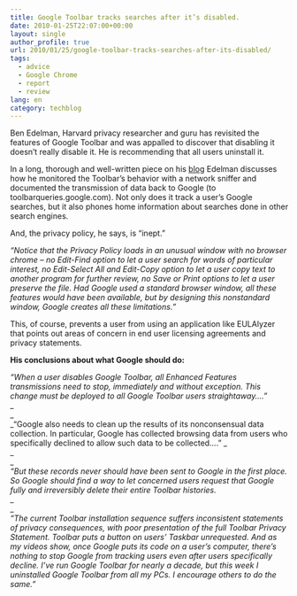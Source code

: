 ```yaml
---
title: Google Toolbar tracks searches after it’s disabled.
date: 2010-01-25T22:07:00+00:00
layout: single
author_profile: true
url: 2010/01/25/google-toolbar-tracks-searches-after-its-disabled/
tags:
  - advice
  - Google Chrome
  - report
  - review
lang: en
category: techblog
---
```

Ben Edelman, Harvard privacy researcher and guru has revisited the features of Google Toolbar and was appalled to discover that disabling it doesn’t really disable it. He is recommending that all users uninstall it.

In a long, thorough and well-written piece on his [blog](http://www.benedelman.org/news/012610-1.html) Edelman discusses how he monitored the Toolbar’s behavior with a network sniffer and documented the transmission of data back to Google (to toolbarqueries.google.com). Not only does it track a user’s Google searches, but it also phones home information about searches done in other search engines.

And, the privacy policy, he says, is “inept.”

_“Notice that the Privacy Policy loads in an unusual window with no browser chrome – no Edit-Find option to let a user search for words of particular interest, no Edit-Select All and Edit-Copy option to let a user copy text to another program for further review, no Save or Print options to let a user preserve the file. Had Google used a standard browser window, all these features would have been available, but by designing this nonstandard window, Google creates all these limitations.”_

This, of course, prevents a user from using an application like EULAlyzer that points out areas of concern in end user licensing agreements and privacy statements.

**His conclusions about what Google should do:**

_“When a user disables Google Toolbar, all Enhanced Features transmissions need to stop, immediately and without exception. This change must be deployed to all Google Toolbar users straightaway….”_  
_  
_  
_“Google also needs to clean up the results of its nonconsensual data collection. In particular, Google has collected browsing data from users who specifically declined to allow such data to be collected….” _  
_  
_  
_“But these records never should have been sent to Google in the first place. So Google should find a way to let concerned users request that Google fully and irreversibly delete their entire Toolbar histories._  
_  
_  
_“The current Toolbar installation sequence suffers inconsistent statements of privacy consequences, with poor presentation of the full Toolbar Privacy Statement. Toolbar puts a button on users’ Taskbar unrequested. And as my videos show, once Google puts its code on a user’s computer, there’s nothing to stop Google from tracking users even after users specifically decline. I’ve run Google Toolbar for nearly a decade, but this week I uninstalled Google Toolbar from all my PCs. I encourage others to do the same.”_